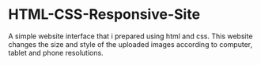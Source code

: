 # HTML-CSS-Responsive-Site
A simple website interface that i prepared using html and css.
This website changes the size and style of the uploaded images according to computer, tablet and phone resolutions.
